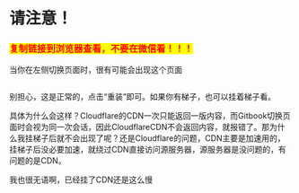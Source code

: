 # 请注意！

### <mark style="color:red;">复制链接到浏览器查看，不要在微信看！！！</mark>

当你在左侧切换页面时，很有可能会出现这个页面

<figure><img src="https://cdn.staticaly.com/gh/clearng/klyme-api-img@main/65e48f615b9340d47a6b879d44921f2.njebex435tc.webp" alt=""><figcaption></figcaption></figure>

别担心，这是正常的，点击“重装”即可。如果你有梯子，也可以挂着梯子看。

具体为什么会这样？Cloudflare的CDN一次只能返回一版内容，而Gitbook切换页面时会视为同一次会话，因此CloudflareCDN不会返回内容，就报错了。那为什么我挂梯子后就不会出现了呢？还是Cloudflare的问题，CDN主要是加速用的，挂梯子后没必要加速，就绕过CDN直接访问源服务器，源服务器是没问题的，有问题的是CDN。

我也很无语啊，已经挂了CDN还是这么慢

<figure><img src="https://cdn.staticaly.com/gh/clearng/fotobuffet-docs@master/image.6mlfbcf7c3o0.webp" alt=""><figcaption></figcaption></figure>
